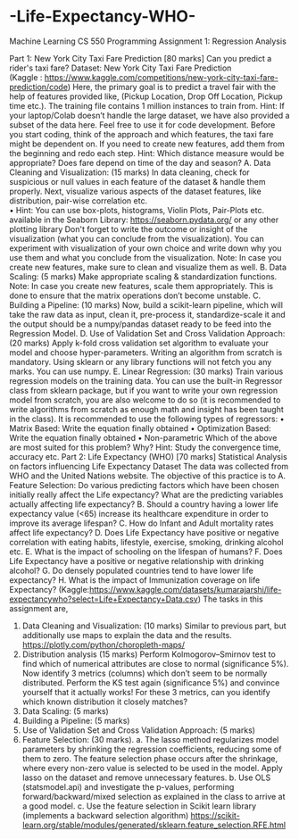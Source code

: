 # -Life-Expectancy-WHO-

Machine Learning CS 550 
Programming Assignment 1: Regression Analysis 
 
 
 
 
 
 
Part 1: New York City Taxi Fare Prediction   	 	 	[80 marks] 
Can you predict a rider's taxi fare? 
Dataset: New York City Taxi Fare Prediction  
(Kaggle : https://www.kaggle.com/competitions/new-york-city-taxi-fare-prediction/code) 
Here, the primary goal is to predict a travel fair with the help of features provided like, (Pickup Location, Drop Off Location, Pickup time etc.). The training file contains 1 million instances to train from. 
Hint: If your laptop/Colab doesn’t handle the large dataset, we have also provided a subset of the data here. Feel free to use it for code development. 
Before you start coding, think of the approach and which features, the taxi fare might be dependent on. If you need to create new features, add them from the beginning and redo each step. 
Hint: Which distance measure would be appropriate? Does fare depend on time of the day and season? 
A.	Data Cleaning and Visualization: (15 marks) 
In data cleaning, check for suspicious or null values in each feature of the dataset & handle them properly. Next, visualize various aspects of the dataset features, like distribution, pair-wise correlation etc.  
•	Hint: You can use box-plots, histograms, Violin Plots, Pair-Plots etc. available in the Seaborn Library: https://seaborn.pydata.org/ or any other plotting library 
Don't forget to write the outcome or insight of the visualization (what you can conclude from the visualization). You can experiment with visualization of your own choice and write down why you use them and what you conclude from the visualization. 
Note: In case you create new features, make sure to clean and visualize them as well. 
B.	Data Scaling: (5 marks) 
Make appropriate scaling & standardization functions. 
Note: In case you create new features, scale them appropriately. This is done to ensure that the matrix operations don’t become unstable. 
C.	Building a Pipeline: (10 marks) 
Now, build a scikit-learn pipeline, which will take the raw data as input, clean it, pre-process it, standardize-scale it and the output should be a numpy/pandas dataset ready to be feed into the Regression Model. 
D.	Use of Validation Set and Cross Validation Approach: (20 marks) 
Apply k-fold cross validation set algorithm to evaluate your model and choose hyper-parameters. Writing an algorithm from scratch is mandatory. Using sklearn or any library functions will not fetch you any marks. You can use numpy. 
E.	Linear Regression: (30 marks) 
Train various regression models on the training data. You can use the built-in Regressor class from sklearn package, but if you want to write your own regression model from scratch, you are also welcome to do so (it is recommended to write algorithms from scratch as enough math and insight has been taught in the class). It is recommended to use the following types of regressors: 
•	Matrix Based: Write the equation finally obtained 
•	Optimization Based: Write the equation finally obtained 
•	Non-parametric 
Which of the above are most suited for this problem? Why? 
Hint: Study the convergence time, accuracy etc. 
Part 2: Life Expectancy (WHO)   	 	 	 	 	[70 marks] 
Statistical Analysis on factors influencing Life Expectancy 
Dataset 
The data was collected from WHO and the United Nations website. The objective of this practice is to 
A.	Feature Selection: Do various predicting factors which have been chosen initially really affect the Life expectancy? What are the predicting variables actually affecting life expectancy? 
B.	Should a country having a lower life expectancy value (<65) increase its healthcare expenditure in order to improve its average lifespan? 
C.	How do Infant and Adult mortality rates affect life expectancy? 
D.	Does Life Expectancy have positive or negative correlation with eating habits, lifestyle, exercise, smoking, drinking alcohol etc. 
E.	What is the impact of schooling on the lifespan of humans? 
F.	Does Life Expectancy have a positive or negative relationship with drinking alcohol? 
G.	Do densely populated countries tend to have lower life expectancy? 
H.	What is the impact of Immunization coverage on life Expectancy? 
(Kaggle:https://www.kaggle.com/datasets/kumarajarshi/life-expectancywho?select=Life+Expectancy+Data.csv) 
The tasks in this assignment are, 
1.	Data Cleaning and Visualization: (10 marks) 
Similar to previous part, but additionally use maps to explain the data and the results. 
https://plotly.com/python/choropleth-maps/ 
2.	Distribution analysis (15 marks) 
Perform Kolmogorov–Smirnov test to find which of numerical attributes are close to normal (significance 5%).  
Now identify 3 metrics (columns) which don’t seem to be normally distributed. Perform the KS test again (significance 5%) and convince yourself that it actually works! For these 3 metrics, can you identify which known distribution it closely matches? 
3.	Data Scaling: (5 marks) 
4.	Building a Pipeline: (5 marks) 
5.	Use of Validation Set and Cross Validation Approach: (5 marks) 
6.	Feature Selection: (30 marks). 
a.	The lasso method regularizes model parameters by shrinking the regression coefficients, reducing some of them to zero. The feature selection phase occurs after the shrinkage, where every non-zero value is selected to be used in the model. Apply lasso on the dataset and remove unnecessary features. 
b.	Use OLS (statsmodel.api) and investigate the p-values, performing forward/backward/mixed selection as explained in the class to arrive at a good model. 
c.	Use the feature selection in Scikit learn library (implements a backward selection algorithm) https://scikit-learn.org/stable/modules/generated/sklearn.feature_selection.RFE.html 
 
 
